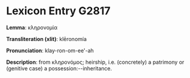 # Lexicon Entry G2817

**Lemma**: κληρονομία

**Transliteration (xlit)**: klēronomía

**Pronunciation**: klay-ron-om-ee'-ah

**Description**:
from κληρονόμος; heirship, i.e. (concretely) a patrimony or (genitive case) a possession:--inheritance.
